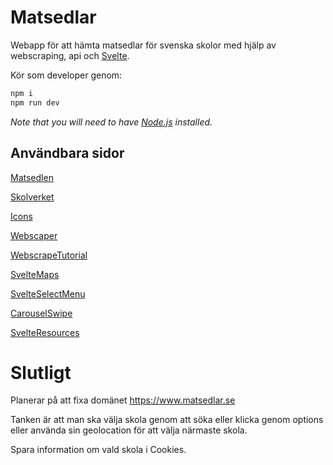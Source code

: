 # Matsedlar

Webapp för att hämta matsedlar för svenska skolor med hjälp av webscraping, api och [Svelte](https://svelte.dev/).

Kör som developer genom:
```bash
npm i
npm run dev
```

*Note that you will need to have [Node.js](https://nodejs.org) installed.*



## Användbara sidor

[Matsedlen](https://webmenu.foodit.se/)

[Skolverket](https://www.skolverket.se/om-oss/oppna-data)

[Icons](https://www.svelte-icons.gibdig.com/)

[Webscaper](https://webscraper.io/)

[WebscrapeTutorial](https://medium.com/data-scraper-tips-tricks/scraping-data-with-javascript-in-3-minutes-8a7cf8275b31)

[SvelteMaps](https://github.com/beyonk-adventures/svelte-googlemaps)

[SvelteSelectMenu](https://github.com/rob-balfre/svelte-select)

[CarouselSwipe](https://github.com/SharifClick/svelte-swipe)


[SvelteResources](https://awesomeopensource.com/project/ryanatkn/awesome-svelte-resources#components-and-libraries)
# Slutligt

Planerar på att fixa domänet https://www.matsedlar.se

Tanken är att man ska välja skola genom att söka eller klicka genom options eller använda sin geolocation för att välja närmaste skola.

Spara information om vald skola i Cookies.

